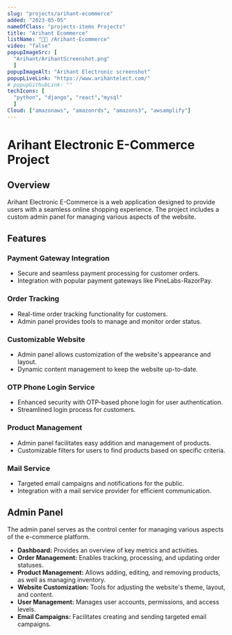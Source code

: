 ```yaml
---
slug: "projects/arihant-ecommerce"
added: "2023-05-05"
nameOfClass: "projects-items Projects"
title: "Arihant Ecommerce"
listName: "👨‍🔬 /Arihant-Ecommerce"
video: "false"
popupImageSrc: [
  "Arihant/ArihantScreenshot.png"
  ]
popupImageAlt: "Arihant Electronic screenshot"
popupLiveLink: "https://www.arihantelect.com/"
# popupGithubLink: ""
techIcons: [
  "python", "django", "react","mysql"
  ]
Cloud: ["amazonaws", "amazonrds", "amazons3", "awsamplify"]
---
```


# Arihant Electronic E-Commerce Project

## Overview

Arihant Electronic E-Commerce is a web application designed to provide users with a seamless online shopping experience. The project includes a custom admin panel for managing various aspects of the website.

## Features

### Payment Gateway Integration

- Secure and seamless payment processing for customer orders.
- Integration with popular payment gateways like PineLabs-RazorPay.

### Order Tracking

- Real-time order tracking functionality for customers.
- Admin panel provides tools to manage and monitor order status.

### Customizable Website

- Admin panel allows customization of the website's appearance and layout.
- Dynamic content management to keep the website up-to-date.

### OTP Phone Login Service

- Enhanced security with OTP-based phone login for user authentication.
- Streamlined login process for customers.

### Product Management

- Admin panel facilitates easy addition and management of products.
- Customizable filters for users to find products based on specific criteria.

### Mail Service

- Targeted email campaigns and notifications for the public.
- Integration with a mail service provider for efficient communication.

## Admin Panel

The admin panel serves as the control center for managing various aspects of the e-commerce platform.

- **Dashboard:** Provides an overview of key metrics and activities.
- **Order Management:** Enables tracking, processing, and updating order statuses.
- **Product Management:** Allows adding, editing, and removing products, as well as managing inventory.
- **Website Customization:** Tools for adjusting the website's theme, layout, and content.
- **User Management:** Manages user accounts, permissions, and access levels.
- **Email Campaigns:** Facilitates creating and sending targeted email campaigns.
